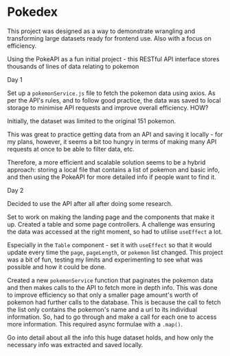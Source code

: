 # Pokedex

This project was designed as a way to demonstrate wrangling and transforming large datasets ready for frontend use. Also with a focus on efficiency.

Using the PokeAPI as a fun initial project - this RESTful API interface stores thousands of lines of data relating to pokemon

Day 1 

Set up a `pokemonService.js` file to fetch the pokemon data using axios. As per the API's rules, and to follow good practice, the data was saved to local storage to minimise API requests and improve overall efficiency. HOW?

Initially, the dataset was limited to the original 151 pokemon.

This was great to practice getting data from an API and saving it locally - for my plans, however, it seems a bit too hungry in terms of making many API requests at once to be able to filter data, etc.

Therefore, a more efficient and scalable solution seems to be a hybrid approach: storing a local file that contains a list of pokemon and basic info, and then using the PokeAPI for more detailed info if people want to find it.

Day 2

Decided to use the API after all after doing some research.

Set to work on making the landing page and the components that make it up. Created a table and some page controllers. A challenge was ensuring the data was accessed at the right moment, so had to utilise `useEffect` a lot.

Especially in the `Table` component - set it with `useEffect` so that it would update every time the `page`, `pageLength`, or `pokemon` list changed. This project was a bit of fun, testing my limits and experimenting to see what was possible and how it could be done.

Created a new `pokemonService` function that paginates the pokemon data and then makes calls to the API to fetch more in depth info. This was done to improve efficiency so that only a smaller page amount's worth of pokemon had further calls to the database. This is because the call to fetch the list only contains the pokemon's name and a url to its individual information. So, had to go through and make a call for each one to access more information. This required async formulae with a `.map()`.

Go into detail about all the info this huge dataset holds, and how only the necessary info was extracted and saved locally.
